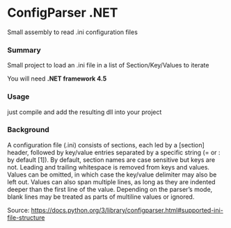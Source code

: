 # ConfigParser .NET
Small assembly to read .ini configuration files

### Summary
Small project to load an .ini file in a list of Section/Key/Values to iterate

You will need **.NET framework 4.5**

### Usage
just compile and add the resulting dll into your project

### Background
A configuration file (.ini) consists of sections, each led by a [section] header, followed by key/value entries separated by a specific string (= or : by default [1]). By default, section names are case sensitive but keys are not. Leading and trailing whitespace is removed from keys and values. Values can be omitted, in which case the key/value delimiter may also be left out. Values can also span multiple lines, as long as they are indented deeper than the first line of the value. Depending on the parser’s mode, blank lines may be treated as parts of multiline values or ignored.

Source: 
https://docs.python.org/3/library/configparser.html#supported-ini-file-structure